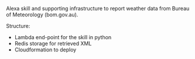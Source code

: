 Alexa skill and supporting infrastructure to report weather
data from Bureau of Meteorology (bom.gov.au).

Structure:

  - Lambda end-point for the skill in python
  - Redis storage for retrieved XML
  - Cloudformation to deploy


